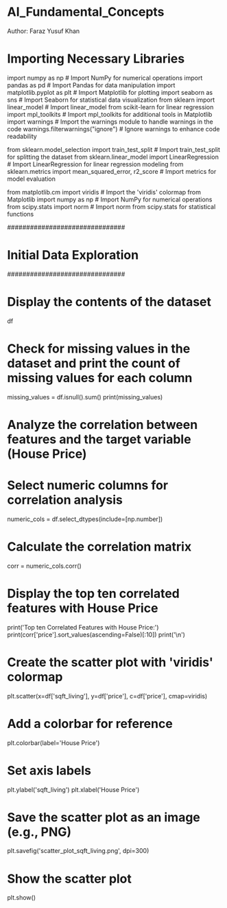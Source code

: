 # AI_Fundamental_Concepts

Author: Faraz Yusuf Khan

# Importing Necessary Libraries 

import numpy as np  # Import NumPy for numerical operations
import pandas as pd  # Import Pandas for data manipulation
import matplotlib.pyplot as plt  # Import Matplotlib for plotting
import seaborn as sns  # Import Seaborn for statistical data visualization
from sklearn import linear_model  # Import linear_model from scikit-learn for linear regression
import mpl_toolkits  # Import mpl_toolkits for additional tools in Matplotlib
import warnings  # Import the warnings module to handle warnings in the code
warnings.filterwarnings("ignore")  # Ignore warnings to enhance code readability

from sklearn.model_selection import train_test_split  # Import train_test_split for splitting the dataset
from sklearn.linear_model import LinearRegression  # Import LinearRegression for linear regression modeling
from sklearn.metrics import mean_squared_error, r2_score  # Import metrics for model evaluation

from matplotlib.cm import viridis  # Import the 'viridis' colormap from Matplotlib
import numpy as np  # Import NumPy for numerical operations
from scipy.stats import norm  # Import norm from scipy.stats for statistical functions

###############################
#   Initial Data Exploration  #
###############################

# Display the contents of the dataset
df

# Check for missing values in the dataset and print the count of missing values for each column
missing_values = df.isnull().sum()
print(missing_values)

# Analyze the correlation between features and the target variable (House Price)
# Select numeric columns for correlation analysis
numeric_cols = df.select_dtypes(include=[np.number])

# Calculate the correlation matrix
corr = numeric_cols.corr()

# Display the top ten correlated features with House Price
print('Top ten Correlated Features with House Price:')
print(corr['price'].sort_values(ascending=False)[:10])
print('\n')

# Create the scatter plot with 'viridis' colormap
plt.scatter(x=df['sqft_living'], y=df['price'], c=df['price'], cmap=viridis)

# Add a colorbar for reference
plt.colorbar(label='House Price')

# Set axis labels
plt.ylabel('sqft_living')
plt.xlabel('House Price')

# Save the scatter plot as an image (e.g., PNG)
plt.savefig('scatter_plot_sqft_living.png', dpi=300)

# Show the scatter plot
plt.show()

